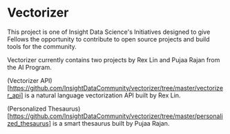 # Vectorizer

This project is one of Insight Data Science's Initiatives designed to give Fellows the opportunity to contribute to open source projects and build tools for the community.

Vectorizer currently contains two projects by Rex Lin and Pujaa Rajan from the AI Program.

(Vectorizer API)[https://github.com/InsightDataCommunity/vectorizer/tree/master/vectorizer_api] is a natural language vectorization API built by Rex Lin.

(Personalized Thesaurus)[https://github.com/InsightDataCommunity/vectorizer/tree/master/personalized_thesaurus] is a smart thesaurus built by Pujaa Rajan.
